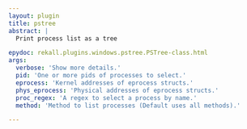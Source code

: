 ```yaml
---
layout: plugin
title: pstree
abstract: |
  Print process list as a tree

epydoc: rekall.plugins.windows.pstree.PSTree-class.html
args:
  verbose: 'Show more details.'
  pid: 'One or more pids of processes to select.'
  eprocess: 'Kernel addresses of eprocess structs.'
  phys_eprocess: 'Physical addresses of eprocess structs.'
  proc_regex: 'A regex to select a process by name.'
  method: 'Method to list processes (Default uses all methods).'

---
```


